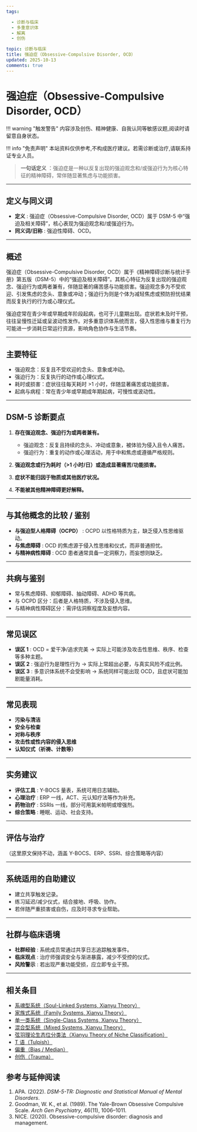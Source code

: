 ```yaml
---
tags:

  - 诊断与临床
  - 多重意识体
  - 解离
  - 创伤

topic: 诊断与临床
title: 强迫症（Obsessive-Compulsive Disorder, OCD）
updated: 2025-10-13
comments: true
---
```


# 强迫症（Obsessive-Compulsive Disorder, OCD）

!!! warning "触发警告"
内容涉及创伤、精神健康、自我认同等敏感议题,阅读时请留意自身状态。

!!! info "免责声明"
本站资料仅供参考,不构成医疗建议。若需诊断或治疗,请联系持证专业人员。

> **一句话定义** ：强迫症是一种以反复出现的强迫观念和/或强迫行为为核心特征的精神障碍，常伴随显著焦虑与功能损害。

______________________________________________________________________

## 定义与同义词

- **定义** : 强迫症（Obsessive-Compulsive Disorder, OCD）属于 DSM-5 中“强迫及相关障碍”，核心表现为强迫观念和/或强迫行为。
- **同义词/旧称** : 强迫性障碍、OCD。

______________________________________________________________________

## 概述

强迫症（Obsessive-Compulsive Disorder, OCD）属于《精神障碍诊断与统计手册》第五版（DSM-5）中的“强迫及相关障碍”。其核心特征为反复出现的强迫观念、强迫行为或两者兼有，伴随显著的痛苦感与功能损害。强迫观念多为不受欢迎、引发焦虑的念头、意象或冲动；强迫行为则是个体为减轻焦虑或预防担忧结果而反复执行的行为或心理仪式。

强迫症常在青少年或早期成年阶段起病，也可于儿童期出现。症状若未及时干预，往往呈慢性迁延或呈波动性发作。对多重意识体系统而言，侵入性思维与重复行为可能进一步消耗日常运行资源，影响角色协作与生活节奏。

______________________________________________________________________

## 主要特征

- 强迫观念：反复且不受欢迎的念头、意象或冲动。
- 强迫行为：反复执行的动作或心理仪式。
- 耗时或损害：症状往往每天耗时 >1 小时，伴随显著痛苦或功能损害。
- 起病与病程：常在青少年或早期成年期起病，可慢性或波动性。

______________________________________________________________________

## DSM-5 诊断要点

1. **存在强迫观念、强迫行为或两者兼有。**

   - 强迫观念：反复且持续的念头、冲动或意象，被体验为侵入且令人痛苦。
   - 强迫行为：重复的动作或心理活动，用于中和焦虑或遵循严格规则。

1. **强迫观念或行为耗时（>1 小时/日）或造成显著痛苦/功能损害。**

1. **症状不能归因于物质或其他医疗状况。**

1. **不能被其他精神障碍更好解释。**

______________________________________________________________________

## 与其他概念的比较 / 鉴别

- **与强迫型人格障碍（OCPD）** : OCPD 以性格特质为主，缺乏侵入性思维驱动。
- **与焦虑障碍** : OCD 的焦虑源于侵入性思维和仪式，而非普通担忧。
- **与精神病性障碍** : OCD 患者通常具备一定洞察力，而妄想则缺乏。

______________________________________________________________________

## 共病与鉴别

- 常与焦虑障碍、抑郁障碍、抽动障碍、ADHD 等共病。
- 与 OCPD 区分：后者是人格特质，不涉及侵入思维。
- 与精神病性障碍区分：需评估洞察程度及妄想内容。

______________________________________________________________________

## 常见误区

- **误区 1** : OCD = 爱干净/追求完美 → 实际上可能涉及攻击性思维、秩序、检查等多种主题。
- **误区 2** : 强迫行为是理性行为 → 实际上常超出必要，与真实风险不成比例。
- **误区 3** : 多意识体系统不会受影响 → 系统同样可能出现 OCD，且症状可能加剧能量消耗。

______________________________________________________________________

## 常见表现

- **污染与清洁**
- **安全与检查**
- **对称与秩序**
- **攻击性或性内容的侵入思维**
- **认知仪式（祈祷、计数等）**

______________________________________________________________________

## 实务建议

- **评估工具** : Y-BOCS 量表，系统可用日志辅助。
- **心理治疗** : ERP 一线，ACT、元认知疗法等作为补充。
- **药物治疗** : SSRIs 一线，部分可用氯米帕明或增强剂。
- **综合策略** : 睡眠、运动、社会支持。

______________________________________________________________________

## 评估与治疗

（这里原文保持不动，涵盖 Y-BOCS、ERP、SSRI、综合策略等内容）

______________________________________________________________________

## 系统适用的自助建议

- 建立共享触发记录。
- 练习延迟/减少仪式，结合接地、呼吸、协作。
- 若伴随严重损害或自伤，应及时寻求专业帮助。

______________________________________________________________________

## 社群与临床语境

- **社群经验** : 系统成员常通过共享日志追踪触发事件。
- **临床观点** : 治疗师强调安全与渐进暴露，减少不受控的仪式。
- **风险警示** : 若出现严重功能受损，应立即专业干预。

______________________________________________________________________

## 相关条目

- [系魂型系统（Soul-Linked Systems, Xianyu Theory）](Soul-Linked-Systems-Xianyu.md)
- [家族式系统（Family Systems, Xianyu Theory）](Family-Systems-Xianyu.md)
- [单一类系统（Single-Class Systems, Xianyu Theory）](Single-Class-Systems-Xianyu.md)
- [混合型系统（Mixed Systems, Xianyu Theory）](Mixed-Systems-Xianyu.md)
- [弦羽理论生态位分类法（Xianyu Theory of Niche Classification）](Xianyu-Theory-Niche-Classification.md)
- [T 语（Tulpish）](Tulpish.md)
- [偏重（Bias / Median）](Bias.md)
- [创伤（Trauma）](Trauma.md)

## 参考与延伸阅读

1. APA. (2022). _DSM-5-TR: Diagnostic and Statistical Manual of Mental Disorders_.
1. Goodman, W. K., et al. (1989). The Yale-Brown Obsessive Compulsive Scale. _Arch Gen Psychiatry_, 46(11), 1006–1011.
1. NICE. (2020). Obsessive-compulsive disorder: diagnosis and management.
